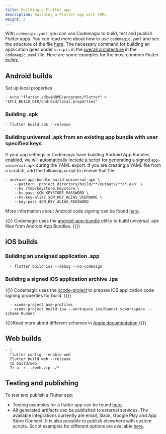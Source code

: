 ```yaml
---
title: Building a Flutter app
description: Building a Flutter app with YAML.
weight: 2
---
```


With `codemagic.yaml`, you can use Codemagic to build, test and publish Flutter apps. You can read more about how to use `codemagic.yaml` and see the structure of the file [here](../yaml/yaml). The necessary command for building an application goes under `scripts` in the [overall architecture](../yaml/yaml/#template) in the `codemagic.yaml` file. Here are some examples for the most common Flutter builds.

## Android builds

Set up local properties

    - echo "flutter.sdk=$HOME/programs/flutter" > "$FCI_BUILD_DIR/android/local.properties"

### Building .apk

    - flutter build apk --release

### Building universal .apk from an existing app bundle with user specified keys

If your app settings in Codemagic have building Android App Bundles enabled, we will automatically include a script for generating a signed `app-universal.apk` during the YAML export. If you are creating a YAML file from a scratch, add the following script to receive that file:

    - android-app-bundle build-universal-apk \
        --pattern 'project_directory/build/**/outputs/**/*.aab' \
        --ks /tmp/keystore.keystore \
        --ks-pass $CM_KEYSTORE_PASSWORD \
        --ks-key-alias $CM_KEY_ALIAS_USERNAME \
        --key-pass $CM_KEY_ALIAS_PASSWORD

More information about Android code signing can be found [here](../yaml/distribution/#setting-up-code-signing-for-android).

{{<notebox>}}
Codemagic uses the [android-app-bundle](https://github.com/codemagic-ci-cd/cli-tools/tree/master/docs/android-app-bundle#android-app-bundle) utility to build universal .apk files from Android App Bundles.
{{</notebox>}}

## iOS builds

### Building an unsigned application .app

      - flutter build ios --debug --no-codesign

### Building a signed iOS application archive .ipa

{{<notebox>}}
Codemagic uses the [xcode-project](https://github.com/codemagic-ci-cd/cli-tools/blob/master/docs/xcode-project/README.md#xcode-project) to prepare iOS application code signing properties for build.
{{</notebox>}}

      - xcode-project use-profiles
      - xcode-project build-ipa --workspace ios/Runner.xcworkspace --scheme Runner

{{<notebox>}}Read more about different schemes in [Apple documentation](https://help.apple.com/xcode/mac/current/#/dev0bee46f46).{{</notebox>}}

## Web builds

    - |
      flutter config --enable-web
      flutter build web --release
      cd build/web
      7z a -r ../web.zip ./*

## Testing and publishing

To test and publish a Flutter app:

* Testing examples for a flutter app can be found [here](../yaml/testing/#flutter-test).
* All generated artifacts can be published to external services. The available integrations currently are email, Slack, Google Play and App Store Connect. It is also possible to publish elsewhere with custom scripts. Script examples for different options are available [here](../yaml/distribution/#publishing-a-flutter-package-to-pubdev).
